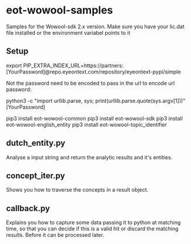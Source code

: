 # eot-wowool-samples
Samples for the Wowool-sdk 2.x version.
Make sure you have your lic.dat file installed or the environment variabel points to it

## Setup

export PIP_EXTRA_INDEX_URL=https://partners:[YourPassword]@repo.eyeontext.com/repository/eyeontext-pypi/simple

Not the password need to be encoded to pass in the url
to encode url password:

  python3 -c "import urllib.parse, sys; print(urllib.parse.quote(sys.argv[1]))" [YourPassword]

pip3 install eot-wowool-common
pip3 install eot-wowool-sdk
pip3 install eot-wowool-english_entity
pip3 install eot-wowool-topic_identifier


## dutch_entity.py
Analyse a input string and return the analytic results and it's entities.

## concept_iter.py
Shows you how to traverse the concepts in a result object.

## callback.py
Explains you how to capture some data passing it to python at matching time, so that you can decide if this is a valid hit or discard the matching results.
Before it can be processed later.

